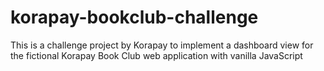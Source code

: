 # korapay-bookclub-challenge
This is a challenge project by Korapay to implement a dashboard view for the fictional Korapay Book Club web application with vanilla JavaScript
